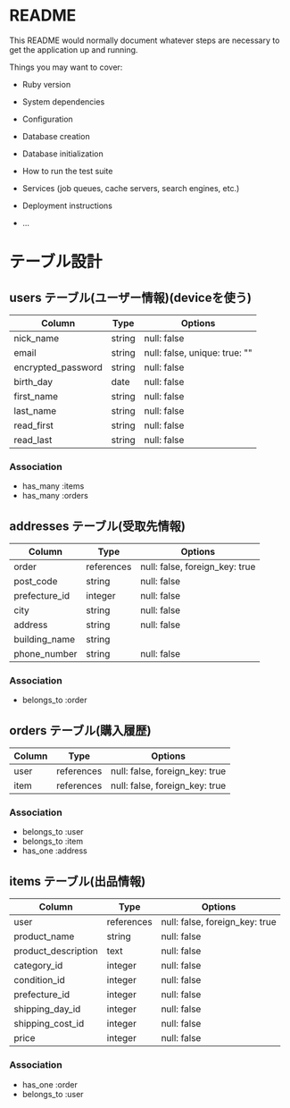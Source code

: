 # README

This README would normally document whatever steps are necessary to get the
application up and running.

Things you may want to cover:

* Ruby version

* System dependencies

* Configuration

* Database creation

* Database initialization

* How to run the test suite

* Services (job queues, cache servers, search engines, etc.)

* Deployment instructions

* ...
# テーブル設計

## users テーブル(ユーザー情報)(deviceを使う)

| Column              | Type   | Options                       |
| ------------------- | ------ | ----------------------------- |
| nick_name           | string | null: false                   |
| email               | string | null: false, unique: true: "" |
| encrypted_password  | string | null: false                   |
| birth_day           | date   | null: false                   |
| first_name          | string | null: false                   |
| last_name           | string | null: false                   |
| read_first          | string | null: false                   |
| read_last           | string | null: false                   |

### Association

- has_many :items
- has_many :orders

## addresses テーブル(受取先情報)

| Column          | Type       | Options                        |
| --------------- | ---------- | ------------------------------ |
| order           | references | null: false, foreign_key: true |
| post_code       | string     | null: false                    |
| prefecture_id   | integer    | null: false                    |
| city            | string     | null: false                    |
| address         | string     | null: false                    |
| building_name   | string     |                                |
| phone_number    | string     | null: false                    |


### Association

- belongs_to :order

## orders テーブル(購入履歴)

| Column      | Type       | Options                        |
| ----------- | ---------- | ------------------------------ |
| user        | references | null: false, foreign_key: true |
| item        | references | null: false, foreign_key: true |
### Association

- belongs_to :user
- belongs_to :item
- has_one    :address

## items テーブル(出品情報)

| Column              | Type       | Options                        |
| ------------------- | ---------- | ------------------------------ |
| user                | references | null: false, foreign_key: true |
| product_name        | string     | null: false                    |
| product_description | text       | null: false                    |
| category_id         | integer    | null: false                    |
| condition_id        | integer    | null: false                    |
| prefecture_id       | integer    | null: false                    |
| shipping_day_id     | integer    | null: false                    |
| shipping_cost_id    | integer    | null: false                    |
| price               | integer    | null: false                    |


### Association

- has_one :order
- belongs_to :user
